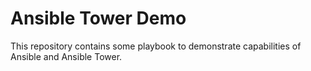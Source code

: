 # Ansible Tower Demo

This repository contains some playbook to demonstrate capabilities of Ansible and Ansible Tower. 
